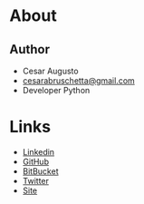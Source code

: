 # About

## Author

* Cesar Augusto
* cesarabruschetta@gmail.com
* Developer Python

# Links
* [Linkedin](https://www.linkedin.com/in/cesarbruschetta/)
* [GitHub](https://github.com/cesarbruschetta/)
* [BitBucket](https://bitbucket.org/cesarbruschetta/)
* [Twitter](https://twitter.com/cesarbruschetta)
* [Site](http://www.cesarbruschetta.com.br)
